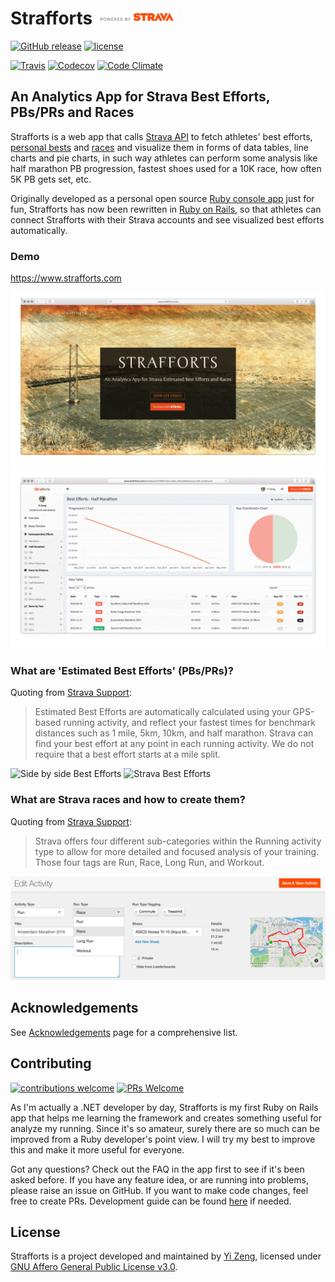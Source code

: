 # Strafforts <img alt="Powered by Strava" src="public/strava-api-logo.png" height="24">

[![GitHub release](https://img.shields.io/github/release/yizeng/strafforts.svg?style=flat-square)][GitHub Tags]
[![license](https://img.shields.io/github/license/yizeng/strafforts.svg?style=flat-square)](LICENSE)

[![Travis](https://img.shields.io/travis/yizeng/strafforts/master.svg?style=flat-square)][Strafforts Travis]
[![Codecov](https://img.shields.io/codecov/c/github/yizeng/strafforts/master.svg?style=flat-square)][Strafforts Codecov]
[![Code Climate](https://img.shields.io/codeclimate/maintainability/yizeng/strafforts.svg?style=flat-square)][Strafforts Code Climate]

## An Analytics App for Strava Best Efforts, PBs/PRs and Races

Strafforts is a web app that calls [Strava API][Strava API]
to fetch athletes' best efforts, [personal bests][Strava Support Best Efforts] and [races][Use Run Type Tags]
and visualize them in forms of data tables, line charts and pie charts,
in such way athletes can perform some analysis like half marathon PB progression,
fastest shoes used for a 10K race, how often 5K PB gets set, etc.

Originally developed as a personal open source [Ruby console app][strava-best-efforts] just for fun,
Strafforts has now been rewritten in [Ruby on Rails][Ruby on Rails],
so that athletes can connect Strafforts with their Strava accounts and see visualized best efforts automatically.

### Demo

<https://www.strafforts.com>

![Strafforts Main Screenshot](public/screenshots/strafforts-main.gif)
![Strafforts Graphs Screenshot](public/screenshots/strafforts-graphs.gif)

### What are 'Estimated Best Efforts' (PBs/PRs)?

Quoting from [Strava Support][Strava Support Best Efforts]:

> Estimated Best Efforts are automatically calculated using your GPS-based running activity,
> and reflect your fastest times for benchmark distances such as 1 mile, 5km, 10km, and half marathon.
> Strava can find your best effort at any point in each running activity.
> We do not require that a best effort starts at a mile split.

![Side by side Best Efforts][Side by side Best Efforts Image]
![Strava Best Efforts][Strava Best Efforts Image]

### What are Strava races and how to create them?

Quoting from [Strava Support][Use Run Type Tags]:

> Strava offers four different sub-categories within the Running activity type to
> allow for more detailed and focused analysis of your training.
> Those four tags are Run, Race, Long Run, and Workout.

![Strava Run Type Tag](public/screenshots/doc-tag-run-as-race.png)

## Acknowledgements

See [Acknowledgements](docs/acknowledgements.md) page for a comprehensive list.

## Contributing

[![contributions welcome](https://img.shields.io/badge/contributions-welcome-brightgreen.svg?style=flat-square)][Strafforts Issues]
[![PRs Welcome](https://img.shields.io/badge/PRs-welcome-brightgreen.svg?style=flat-square)](http://makeapullrequest.com)

As I'm actually a .NET developer by day,
Strafforts is my first Ruby on Rails app that helps me learning the framework and creates something useful for analyze my running.
Since it's so amateur, surely there are so much can be improved from a Ruby developer's point view.
I will try my best to improve this and make it more useful for everyone.

Got any questions? Check out the FAQ in the app first to see if it's been asked before.
If you have any feature idea, or are running into problems, please raise an issue on GitHub.
If you want to make code changes, feel free to create PRs.
Development guide can be found [here](docs/development-guide.md) if needed.

## License

Strafforts is a project developed and maintained by [Yi Zeng][yizeng.me],
licensed under [GNU Affero General Public License v3.0](LICENSE).

[GitHub Tags]: https://github.com/yizeng/strafforts/tags
[Strafforts Travis]: https://travis-ci.org/yizeng/strafforts
[Strafforts Codecov]: https://codecov.io/gh/yizeng/strafforts
[Strafforts Code Climate]: https://codeclimate.com/github/yizeng/strafforts
[Strava API]: https://strava.github.io/api/
[Strava Support Best Efforts]: https://support.strava.com/hc/en-us/articles/216917127-Estimated-Best-Efforts-for-Running
[Side by side Best Efforts Image]: https://support.strava.com/attachments/token/B2NpmmMYGEVEzCJn7ZjoMFtsk/?name=Side+by+Side-+Best+Effort.png
[Strava Best Efforts Image]: https://support.strava.com/attachments/token/UJw9NjMB5AZSqRm8sst8kUqUy/?name=activity+-+Best+Effort.png
[strava-best-efforts]: https://github.com/yizeng/strava-best-efforts
[Ruby on Rails]: http://rubyonrails.org/
[Strafforts Issues]: https://github.com/yizeng/strafforts/issues
[yizeng.me]: http://yizeng.me
[Use Run Type Tags]: https://support.strava.com/hc/en-us/articles/216919557-Using-Strava-Run-Type-Tags-to-analyze-your-Runs
